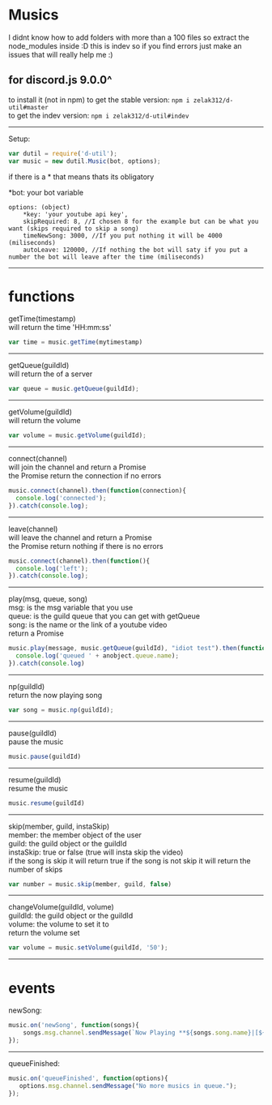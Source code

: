 # Musics
I didnt know how to add folders with more than a 100 files so extract the node_modules inside :D
this is indev so if you find errors just make an issues that will really help me :)

## for discord.js 9.0.0^

to install it (not in npm)
to get the stable version: `npm i zelak312/d-util#master`<br>
to get the indev version: `npm i zelak312/d-util#indev`

---
Setup:

```js
var dutil = require('d-util');
var music = new dutil.Music(bot, options);
```
if there is a * that means thats its obligatory

*bot: your bot variable
```
options: (object)
    *key: 'your youtube api key',
    skipRequired: 8, //I chosen 8 for the example but can be what you want (skips required to skip a song)
    timeNewSong: 3000, //If you put nothing it will be 4000 (miliseconds)
    autoLeave: 120000, //If nothing the bot will saty if you put a number the bot will leave after the time (miliseconds)
```
---
# functions

getTime(timestamp)<br>
will return the time 'HH:mm:ss'
```js
var time = music.getTime(mytimestamp)
```

---
getQueue(guildId)<br>
will return the of a server
```js
var queue = music.getQueue(guildId);
```

---
getVolume(guildId)<br>
will return the volume
```js
var volume = music.getVolume(guildId);
```

---
connect(channel)<br>
will join the channel and return a Promise<br>
the Promise return the connection if no errors
```js
music.connect(channel).then(function(connection){
  console.log('connected');
}).catch(console.log);
```

---
leave(channel)<br>
will leave the channel and return a Promise<br>
the Promise return nothing if there is no errors
```js
music.connect(channel).then(function(){
  console.log('left');
}).catch(console.log);
```

---
play(msg, queue, song)<br>
msg: is the msg variable that you use<br>
queue: is the guild queue that you can get with getQueue<br>
song: is the name or the link of a youtube video<br>
return a Promise
```js
music.play(message, music.getQueue(guildId), "idiot test").then(function(anobject){
  console.log('queued ' + anobject.queue.name);
}).catch(console.log)
```

---
np(guildId)<br>
return the now playing song
```js
var song = music.np(guildId);
```

---
pause(guildId)<br>
pause the music
```js
music.pause(guildId)
```

---
resume(guildId)<br>
resume the music
```js
music.resume(guildId)
```

---
skip(member, guild, instaSkip)<br>
member: the member object of the user<br>
guild: the guild object or the guildId<br>
instaSkip: true or false (true will insta skip the video)<br>
if the song is skip it will return true if the song is not skip it will return the number of skips
```js
var number = music.skip(member, guild, false)
```

---
changeVolume(guildId, volume)<br>
guildId: the guild object or the guildId<br>
volume: the volume to set it to<br>
return the volume set
```js
var volume = music.setVolume(guildId, '50');
```

---
# events

newSong:
```js
music.on('newSong', function(songs){
    songs.msg.channel.sendMessage(`Now Playing **${songs.song.name}|[${songs.song.duration}]**|by ***${songs.song.requester}***`);
});
```

---
queueFinished:
```js
music.on('queueFinished', function(options){
   options.msg.channel.sendMessage("No more musics in queue."); 
});
```
